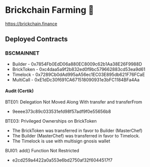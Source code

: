 # Brickchain Farming 🥞

https://brickchain.finance

## Deployed Contracts

### BSCMAINNET

- Builder - 0x7854Fb0EdD06a880EC8009c62b1Aa38E26F9988D
- BrickToken - 0xc4daa5a9f2b832ed0f9bc579662883cd53ea9d61
- Timelock - 0x7289Cb0dAd995aA56ec1EC03E895db621F76FCaE
- MultiCall - 0xE1dDc30f691CA671518090931e3bFC1184BFa4Aa

#### Audit (Certik)

BTE01: Delegation Not Moved Along With transfer and transferFrom

- 9eeee373c89c033531efd98f57adf9f0e55656b8

BTE03: Privileged Ownerships on BrickToken

- The BrickToken was transferred in favor to Builder (MasterChef)
- The Builder (MasterChef) was transferred in favor to Timelock.
- The Timelock is use with multisign gnosis wallet

BUI01: add() Function Not Restricted

- e2cd259a4422a0a553e6bd2750af32f6044517f7

